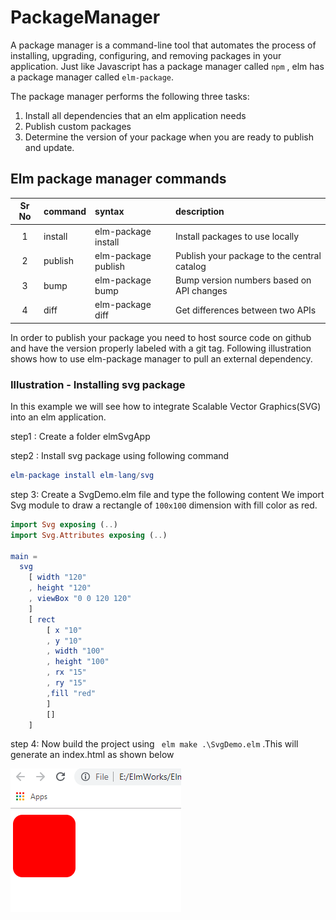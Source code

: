 # PackageManager

A package manager is a command-line tool that automates the process of installing, upgrading, configuring, and removing packages in your application. Just like Javascript has a package manager called `npm` , elm has a package manager called `elm-package`.  

The package manager performs the following three tasks:

1. Install all dependencies that an elm application needs
2. Publish custom packages
3. Determine the version of your package when you are ready to publish and update.  

<!--
Elm takes advantage of the fact it is strongly typed functional language in order to provide lot of static analysis of your application and of your packages.It is gonna use this to analyze your API from the previous version of the package to a new one in order to determin what the proper semantic version of new package is.-->

<!-- << Add details of Elm pm commands here >>> -->

## Elm package manager commands

|Sr No |  command  | syntax  | description|
|:----:|:----------|:-------|:------------|
|  1    | install |  elm-package install | Install packages to use locally       |
|  2    | publish | elm-package publish |Publish your package to the central catalog|
|  3    | bump |elm-package bump | Bump version numbers based on API changes|
|  4    | diff |elm-package diff |Get differences between two APIs|

In order to publish your package you need to host source code on github and have the version properly labeled with a git tag. Following illustration shows how to use elm-package manager to pull an external dependency.

### Illustration - Installing svg package

In this example we will see how to integrate Scalable Vector Graphics(SVG) into an elm application.

step1 : Create a folder elmSvgApp

step2 : Install svg package using following command

```elm
elm-package install elm-lang/svg
```

step 3: Create a SvgDemo.elm file and type the following content
We import Svg module to draw a rectangle of `100x100` dimension with fill color as red.

```elm
import Svg exposing (..)
import Svg.Attributes exposing (..)

main =
  svg
    [ width "120"
    , height "120"
    , viewBox "0 0 120 120"
    ]
    [ rect
        [ x "10"
        , y "10"
        , width "100"
        , height "100"
        , rx "15"
        , ry "15"
        ,fill "red"
        ]
        []
    ]

```

step 4: Now build the project using ` elm make .\SvgDemo.elm` .This will generate an index.html as shown below

!["Architecture"](https://github.com/kannans89/ElmRepo/blob/master/images/16_elm_svg.PNG?raw=true)



<!-- ### Illustration :1

Step1: Create a folder and Make file VirtualDom.elm

```elm
import Html exposing (..)

main =
  div [] 
    [ h1 [] [ text "Tutorialspoint" ]
    , h2 [] [ text "Tutorialspoint" ]
    , h3 [] [ text "Tutorialspoint" ]
     , h4 [] [ text "Tutorialspoint" ]
    ]

```
step2: Navigate to that folder and type command

```elm
elm-package install
```

After this it will show followign screen ,this will install the three important libaries Core , html and virtualdom

```elm
Some new packages are needed. Here is the upgrade plan.

  Install:
    elm-lang/core 5.1.1
    elm-lang/html 2.0.0
    elm-lang/virtual-dom 2.0.4

Do you approve of this plan? [Y/n] Y
Starting downloads...

  ΓùÅ elm-lang/virtual-dom 2.0.4
  ΓùÅ elm-lang/html 2.0.0

ΓùÅPackages configured successfully!
 elm-lang/core 5.1.1

```

step 3: Now we need to generalte html from elm file

`elm make .\VirtualDom.elm` . This will generate and Index.html file as shown below.Open in browser

!["Architecture"](https://github.com/kannans89/ElmRepo/blob/master/images/15_elm_package.PNG?raw=true) -->